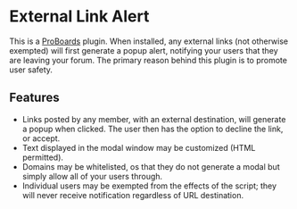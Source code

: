 External Link Alert
===============================

This is a [ProBoards](http://proboards.com) plugin.  When installed, any external links (not otherwise exempted) will first generate a popup alert, notifying your users that they are leaving your forum.  The primary reason behind this plugin is to promote user safety.

Features
---------

* Links posted by any member, with an external destination, will generate a popup when clicked.  The user then has the option to decline the link, or accept.
* Text displayed in the modal window may be customized (HTML permitted).
* Domains may be whitelisted, os that they do not generate a modal but simply allow all of your users through.
* Individual users may be exempted from the effects of the script; they will never receive notification regardless of URL destination.